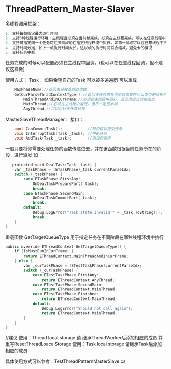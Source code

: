 # ThreadPattern_Master-Slaver

多线程调用框架：

```c
1. 支持每帧指定最大运行时间  
2. 支持3种线程运行环境：主线程且必须在当前帧完成，必须在主线程完成，可以在任意线程中执行 
3. 支持可指定同一个任务可在多阶段的在指定线程环境中执行，如第一阶段可以在任意线程中执行，最后阶段必须在主线程中执行 
4. 支持时间分摊，如上一帧执行时间太长，这以帧的执行时间将会缩减，避免卡的情况 
5. 支持任务中断 
```

任务完成的时候可以配置必须在主线程中回调。(也可以在任意线程回调，但不建议这样做)

使用方式：
Task：
如果希望自己的Task 可以被多遍遍历 可以重载 
```c
    MaxPhaseNum()//返回希望被处理的次数
    GetCurParseThradContextType() //返回该任务第多少阶段需要在什么类型的线程中执行
        MainThreadAndInCurFrame,//必须在主线程中运行，且必须做当前帧完成
        MainThread,//必须在主线程中运行，但不一定是本帧
        AnyThread,//可以运行在任意线程
```

MasterSlaveThreadManager：
接口：

```c
    bool CanCommitTask();           //是否可以提交任务
    void InterruptTask(Task _task); //中断任务
    void AddTask(Task _task);       //添加的任务

```

一般只要将你需要处理任务的函数传递进去，并在该函数根据当前任务所在的阶段，进行派发
如：

```c
   protected void DealTask(Task _task) {
    var _taskPhase = (ETaskPhase)_task.currentParseIdx;
    switch (_taskPhase) {
        case ETaskPhase.FirstAny:
            OnDealTaskPreparePart(_task);
            break;
        case ETaskPhase.SecondMain:
            OnDealTaskCommitPart(_task);
            break;
        default:
            Debug.LogError("Task state invalid!" + _task.ToString());
            break;
    }
}
```

重载函数 GetTargetQueueType 用于指定任务在不同阶段在哪种线程环境中执行
```c
public override EThreadContext GetTargetQueueType() {
    if (IsMustRunInCurFrame) {
        return EThreadContext.MainThreadAndInCurFrame;
    } else {
        var _curTaskPhase = (ETestTaskPhase)currentParseIdx;
        switch (_curTaskPhase) {
            case ETestTaskPhase.FirstAny:
                return EThreadContext.AnyThread;
            case ETestTaskPhase.SecondMain:
                return EThreadContext.MainThread;
            case ETestTaskPhase.Finished:
                return EThreadContext.MainThread;
            default:
                Debug.LogError("Should not call again");
                return EThreadContext.MainThread;
        }
    }
}
```
//建议 
使用：Thread local storage 请 继承ThreadWorker后添加相应的成员 并重写ResetThreadLoacalStorage
使用：Task local storage 请继承Task后添加相应的成员

具体使用方式可以参考：TestThreadPatternMasterSlave.cs